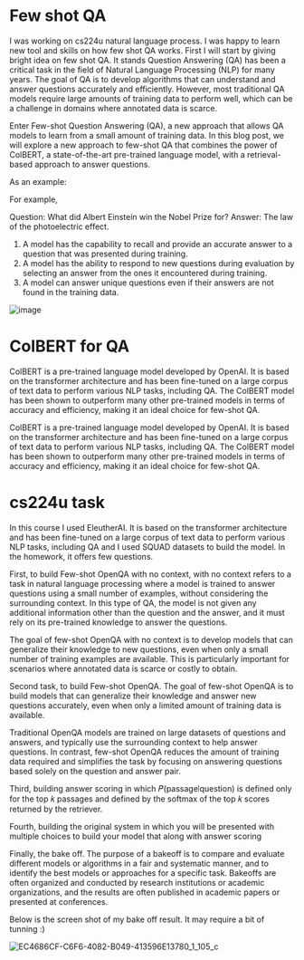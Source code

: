 
# Few shot QA 


I was working on cs224u natural language process. I was happy to learn new tool and skills on how few shot QA works. 
First I will start by giving bright idea on few shot QA. It stands Question Answering (QA) has been a critical task in the field of Natural Language Processing (NLP) for many years. The goal of QA is to develop algorithms that can understand and answer questions accurately and efficiently. However, most traditional QA models require large amounts of training data to perform well, which can be a challenge in domains where annotated data is scarce.

Enter Few-shot Question Answering (QA), a new approach that allows QA models to learn from a small amount of training data. In this blog post, we will explore a new approach to few-shot QA that combines the power of ColBERT, a state-of-the-art pre-trained language model, with a retrieval-based approach to answer questions.

As an example: 

For example,

Question: What did Albert Einstein win the Nobel Prize for?
Answer: The law of the photoelectric effect.

1. A model has the capability to recall and provide an accurate answer to a question that was presented during training.
2. A model has the ability to respond to new questions during evaluation by selecting an answer from the ones it encountered during training.
3. A model can answer unique questions even if their answers are not found in the training data.


![image](https://user-images.githubusercontent.com/54819478/218279043-a4aa95ba-830e-4a80-8a8a-48c7ab178759.png)




# ColBERT for QA
ColBERT is a pre-trained language model developed by OpenAI. It is based on the transformer architecture and has been fine-tuned on a large corpus of text data to perform various NLP tasks, including QA. The ColBERT model has been shown to outperform many other pre-trained models in terms of accuracy and efficiency, making it an ideal choice for few-shot QA.

ColBERT is a pre-trained language model developed by OpenAI. It is based on the transformer architecture and has been fine-tuned on a large corpus of text data to perform various NLP tasks, including QA. The ColBERT model has been shown to outperform many other pre-trained models in terms of accuracy and efficiency, making it an ideal choice for few-shot QA.


# cs224u task

In this course I used EleutherAI. It is based on the transformer architecture and has been fine-tuned on a large corpus of text data to perform various NLP tasks, including QA and I used SQUAD datasets to build the model. In the homework, it offers few questions. 

First, to build Few-shot OpenQA with no context, with no context refers to a task in natural language processing where a model is trained to answer questions using a small number of examples, without considering the surrounding context. In this type of QA, the model is not given any additional information other than the question and the answer, and it must rely on its pre-trained knowledge to answer the questions.

The goal of few-shot OpenQA with no context is to develop models that can generalize their knowledge to new questions, even when only a small number of training examples are available. This is particularly important for scenarios where annotated data is scarce or costly to obtain.

Second task, to build Few-shot OpenQA. The goal of few-shot OpenQA is to build models that can generalize their knowledge and answer new questions accurately, even when only a limited amount of training data is available.

Traditional OpenQA models are trained on large datasets of questions and answers, and typically use the surrounding context to help answer questions. In contrast, few-shot OpenQA reduces the amount of training data required and simplifies the task by focusing on answering questions based solely on the question and answer pair. 

Third, building answer scoring in which 𝑃(passage∣question) is defined only for the top 𝑘 passages and defined by the softmax of the top 𝑘 scores returned by the retriever. 

Fourth, building the original system in which you will be presented with multiple choices to build your model that along with answer scoring

Finally, the bake off. The purpose of a bakeoff is to compare and evaluate different models or algorithms in a fair and systematic manner, and to identify the best models or approaches for a specific task. Bakeoffs are often organized and conducted by research institutions or academic organizations, and the results are often published in academic papers or presented at conferences.

Below is the screen shot of my bake off result. It may require a bit of tunning :) 


![EC4686CF-C6F6-4082-B049-413596E13780_1_105_c](https://user-images.githubusercontent.com/54819478/218279709-023fbad9-b8fa-4e7f-98b8-fe1d43c842a7.jpeg)





